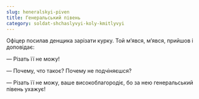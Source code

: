 ```yaml
---
slug: heneralskyi-piven
title: Генеральський півень
category: soldat-shchaslyvyi-koly-kmitlyvyi
---
```

Офіцер посилав денщика зарізати курку. Той м’явся, м’явся, прийшов і доповідає:

— Різать її не можу!

— Почему, что такоє? Почему не подчіняєшся?

— Різать її не можу, ваше високоблагородіє, бо за нею генеральський півень ухажує!
